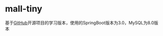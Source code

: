 # mall-tiny

基于[GitHub](https://github.com/macrozheng/mall)开源项目的学习版本，使用的SpringBoot版本为3.0，MySQL为8.0版本